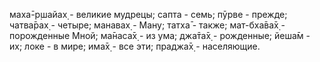 маха̄-р̣шайах̣ - великие мудрецы; сапта - семь; пӯрве - прежде; чатва̄рах̣ - четыре; манавах̣ - Ману; татха̄ - также; мат-бха̄ва̄х̣ - порожденные Мной; ма̄наса̄х̣ - из ума; джа̄та̄х̣ - рожденные; йеша̄м - их; локе - в мире; има̄х̣ - все эти; праджа̄х̣ - населяющие.